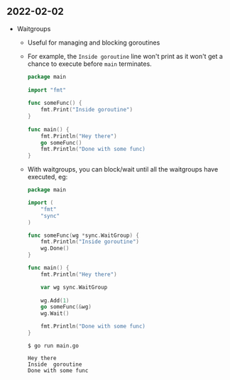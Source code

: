 ## 2022-02-02

- Waitgroups
  - Useful for managing and blocking goroutines
  - For example, the `Inside goroutine` line won't print as it won't get a chance to execute before `main` terminates.
    ```go
    package main
      
    import "fmt"
      
    func someFunc() {
        fmt.Print("Inside goroutine")
    }
      
    func main() {      
        fmt.Println("Hey there")
        go someFunc()
        fmt.Println("Done with some func)
    }
    ```
  - With waitgroups, you can block/wait until all the waitgroups have executed, eg:

    ```go
    package main

    import (
        "fmt"
        "sync"
    )

    func someFunc(wg *sync.WaitGroup) {
        fmt.Println("Inside goroutine")
        wg.Done()
    }

    func main() {
        fmt.Println("Hey there")

        var wg sync.WaitGroup
        
        wg.Add(1)
        go someFunc(&wg)
        wg.Wait()

        fmt.Println("Done with some func)
    }
    ```  

    ```shell
    $ go run main.go
    
    Hey there
    Inside  goroutine
    Done with some func
    ```